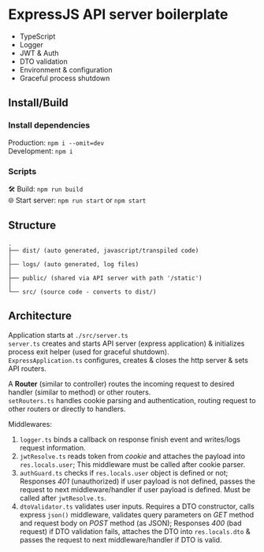 # ExpressJS API server boilerplate

- TypeScript
- Logger
- JWT & Auth
- DTO validation
- Environment & configuration
- Graceful process shutdown

## Install/Build

### Install dependencies
Production: `npm i --omit=dev`  
Development: `npm i`

### Scripts
🛠 Build: `npm run build`  
🌐 Start server: `npm run start` or `npm start`

## Structure

```
.
├── dist/ (auto generated, javascript/transpiled code)
│
├── logs/ (auto generated, log files)
│
├── public/ (shared via API server with path '/static')
│
└── src/ (source code - converts to dist/)
```

## Architecture

Application starts at `./src/server.ts`  
`server.ts` creates and starts API server (express application) & initializes process exit helper (used for graceful shutdown).  
`ExpressApplication.ts` configures, creates & closes the http server & sets API routers.  

A **Router** (similar to controller) routes the incoming request to desired handler (similar to method) or other routers.  
`setRouters.ts` handles cookie parsing and authentication, routing request to other routers or directly to handlers.  


Middlewares:
1. `logger.ts` binds a callback on response finish event and writes/logs request information.
2. `jwtResolve.ts` reads token from _cookie_ and attaches the payload into `res.locals.user`; This middleware must be called after cookie parser.
3. `authGuard.ts` checks if `res.locals.user` object is defined or not; Responses _401_ (unauthorized) if user payload is not defined, passes the request to next middleware/handler if user payload is defined. Must be called after `jwtResolve.ts`.
4. `dtoValidator.ts` validates user inputs. Requires a DTO constructor, calls express `json()` middleware, validates query parameters on _GET_ method and request body on _POST_ method (as JSON); Responses _400_ (bad request) if DTO validation fails, attaches the DTO into `res.locals.dto` & passes the request to next middleware/handler if DTO is valid.
